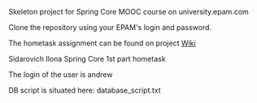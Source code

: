 Skeleton project for Spring Core MOOC course on university.epam.com

Clone the repository using your EPAM's login and password.

The hometask assignment can be found on project [Wiki](https://git.epam.com/yuriy_tkach/spring-core-hometask-skeleton/wikis/home)

Sidarovich Ilona Spring Core 1st part hometask

The login of the user is andrew

DB script is situated here: database_script.txt